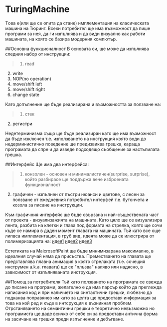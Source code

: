 TuringMachine
=============

Tова е(или ще се опита да стане) имплементация на класическата машина на Тюринг. Всеки потребител ще има възможност да пише програми за нея, да ги изпълнява и да види визуално как работи машината, на която се базира модерния компютър.


##Основна функционалност
В основата си, ще може да изпълнява следния набор от инструкции:
>1. read
2. write
3. NOP(no operation)
4. move/shift left
5. move/shift right
6. change state



Като допълнение ще бъде реализиранa и възможността за ползване на:
>1. стек
2. регистри


Недетерминизма също ще бъде реализиран като ще има възможност да бъде изключен т.е. използването на инструкция която води до недерминистично поведение ще предизвиква грешка, караща програмата да спре и да изведе подходящо съобщение за настъпилата грешка.


##Интерфейс
Ще има два интерфейса:
>1. конзолен - основен и минималистичен(surprise, surprise), който разбирасе ще поддържа вече изброената функционалност
2. графичен - изпълнен от пъстри нюанси и цветове, с лесен за ползване от ежедневния потребител интерфей т.е. бутончета и козола за писане на инструкции.

Към графичния интерфейс ще бъде свързана и най-съществената част от проекта - визуализажията на машината. Като цяло ще се визуализира лента, разбита на клетки и глава под формата на стрелка, която ще сочи къде се намира в даден момент главата на машината. Тъй като все още липвса имплементация, в груб вид, идеята може да се илюстрира от полимеризацията на:
[идея1](http://www.rutherfordjournal.org/images/TAHC_Turing_machine.jpg)
[идея2](http://community.middlebury.edu/~molinick/103%20Lectures/Lecture_30_Folder/Image10.gif)
[идея3](http://astarmathsandphysics.com/university-maths-notes/logic/university-maths-notes-logic-turing-machines-html-m4d0ef97a.gif)

Естетиката на MaicrosoftPaint ще бъде минимизарана максимално, в идеалния случай няма да присъства.
Преместването на главата ще представлява плавна анимация в която стрелаката (т.е. сочещия инструмен a.k.a. главата) ще се "плъзва" наляво или надясно, в зависимост от изпълняваната инструкция.


##Помощ за потребителя
Тъй като ползването на програмата се свежда до писане на програми, желателно е да има парсър който да преглежда написания код и при наличието на синтактични грешки, любезно да подканва поправянео им като за целта ще предоставя информация за това на кой ред и къде в интсрукция е възникнал проблем. Отрстаняването на семантични грешки е теоретично невъзможно но програмиста ще даде всичко от себе си за предостави антична форма на засичане на грешки преди изпълнение и дебъгване.